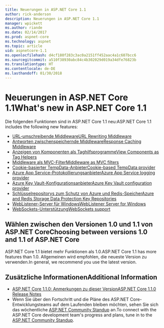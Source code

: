 ```yaml
---
title: Neuerungen in ASP.NET Core 1.1
author: rick-anderson
description: Neuerungen in ASP.NET Core 1.1
manager: wpickett
ms.author: riande
ms.date: 02/14/2017
ms.prod: aspnet-core
ms.technology: aspnet
ms.topic: article
uid: aspnetcore-1.1
ms.openlocfilehash: d4cf180f283c3ac0a2151ff452aac4a1c607bcc6
ms.sourcegitcommit: a510f38930abc84c4b302029d019a34dfe76823b
ms.translationtype: HT
ms.contentlocale: de-DE
ms.lasthandoff: 01/30/2018
---
```

# <a name="whats-new-in-aspnet-core-11"></a><span data-ttu-id="5a40f-103">Neuerungen in ASP.NET Core 1.1</span><span class="sxs-lookup"><span data-stu-id="5a40f-103">What's new in ASP.NET Core 1.1</span></span>

<span data-ttu-id="5a40f-104">Die folgenden Funktionen sind in ASP.NET Core 1.1 neu:</span><span class="sxs-lookup"><span data-stu-id="5a40f-104">ASP.NET Core 1.1 includes the following new features:</span></span>

- [<span data-ttu-id="5a40f-105">URL-umschreibende Middleware</span><span class="sxs-lookup"><span data-stu-id="5a40f-105">URL Rewriting Middleware</span></span>](xref:fundamentals/url-rewriting)
- [<span data-ttu-id="5a40f-106">Antworten zwischenspeichernde Middleware</span><span class="sxs-lookup"><span data-stu-id="5a40f-106">Response Caching Middleware</span></span>](xref:performance/caching/middleware)
- [<span data-ttu-id="5a40f-107">Anzeigen von Komponenten als Taghilfsprogramme</span><span class="sxs-lookup"><span data-stu-id="5a40f-107">View Components as Tag Helpers</span></span>](xref:mvc/views/view-components#invoking-a-view-component-as-a-tag-helper)
- [<span data-ttu-id="5a40f-108">Middleware als MVC-Filter</span><span class="sxs-lookup"><span data-stu-id="5a40f-108">Middleware as MVC filters</span></span>](xref:mvc/controllers/filters#using-middleware-in-the-filter-pipeline)
- [<span data-ttu-id="5a40f-109">Cookie-basierter TempData-Anbieter</span><span class="sxs-lookup"><span data-stu-id="5a40f-109">Cookie-based TempData provider</span></span>](xref:fundamentals/app-state#tempdata)
- [<span data-ttu-id="5a40f-110">Azure App Service-Protokollierungsanbieter</span><span class="sxs-lookup"><span data-stu-id="5a40f-110">Azure App Service logging provider</span></span>](xref:fundamentals/logging/index#appservice)
- [<span data-ttu-id="5a40f-111">Azure Key Vault-Konfigurationsanbieter</span><span class="sxs-lookup"><span data-stu-id="5a40f-111">Azure Key Vault configuration provider</span></span>](xref:security/key-vault-configuration)
- [<span data-ttu-id="5a40f-112">Schlüsselrepositorys zum Schutz von Azure und Redis-Speicher</span><span class="sxs-lookup"><span data-stu-id="5a40f-112">Azure and Redis Storage Data Protection Key Repositories</span></span>](xref:security/data-protection/implementation/key-storage-providers#azure-and-redis)
- [<span data-ttu-id="5a40f-113">WebListener-Server für Windows</span><span class="sxs-lookup"><span data-stu-id="5a40f-113">WebListener Server for Windows</span></span>](xref:fundamentals/servers/weblistener)
- [<span data-ttu-id="5a40f-114">WebSockets-Unterstützung</span><span class="sxs-lookup"><span data-stu-id="5a40f-114">WebSockets support</span></span>](xref:fundamentals/websockets)

## <a name="choosing-between-versions-10-and-11-of-aspnet-core"></a><span data-ttu-id="5a40f-115">Wählen zwischen den Versionen 1.0 und 1.1 von ASP.NET Core</span><span class="sxs-lookup"><span data-stu-id="5a40f-115">Choosing between versions 1.0 and 1.1 of ASP.NET Core</span></span>

<span data-ttu-id="5a40f-116">ASP.NET Core 1.1 bietet mehr Funktionen als 1.0.</span><span class="sxs-lookup"><span data-stu-id="5a40f-116">ASP.NET Core 1.1 has more features than 1.0.</span></span> <span data-ttu-id="5a40f-117">Allgemeinen wird empfohlen, die neueste Version zu verwenden.</span><span class="sxs-lookup"><span data-stu-id="5a40f-117">In general, we recommend you use the latest version.</span></span>

## <a name="additional-information"></a><span data-ttu-id="5a40f-118">Zusätzliche Informationen</span><span class="sxs-lookup"><span data-stu-id="5a40f-118">Additional Information</span></span>

- [<span data-ttu-id="5a40f-119">ASP.NET Core 1.1.0: Anmerkungen zu dieser Version</span><span class="sxs-lookup"><span data-stu-id="5a40f-119">ASP.NET Core 1.1.0 Release Notes</span></span>](https://github.com/aspnet/Home/releases/tag/1.1.0)
- <span data-ttu-id="5a40f-120">Wenn Sie über den Fortschritt und die Pläne des ASP.NET Core-Entwicklungsteams auf dem Laufenden bleiben möchten, sehen Sie sich das wöchentliche [ASP.NET Community Standup](https://live.asp.net/) an.</span><span class="sxs-lookup"><span data-stu-id="5a40f-120">To connect with the ASP.NET Core development team's progress and plans, tune in to the [ASP.NET Community Standup](https://live.asp.net/).</span></span>
